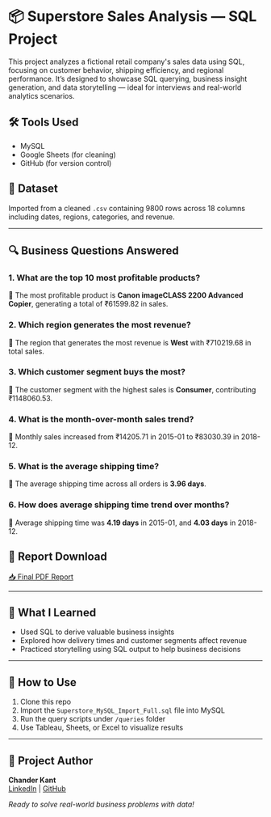
# 📦 Superstore Sales Analysis — SQL Project

This project analyzes a fictional retail company's sales data using SQL, focusing on customer behavior, shipping efficiency, and regional performance. It’s designed to showcase SQL querying, business insight generation, and data storytelling — ideal for interviews and real-world analytics scenarios.

## 🛠 Tools Used
- MySQL
- Google Sheets (for cleaning)
- GitHub (for version control)

## 📁 Dataset
Imported from a cleaned `.csv` containing 9800 rows across 18 columns including dates, regions, categories, and revenue.

---

## 🔍 Business Questions Answered

### 1. What are the top 10 most profitable products?
📌 The most profitable product is **Canon imageCLASS 2200 Advanced Copier**, generating a total of ₹61599.82 in sales.

### 2. Which region generates the most revenue?
📌 The region that generates the most revenue is **West** with ₹710219.68 in total sales.

### 3. Which customer segment buys the most?
📌 The customer segment with the highest sales is **Consumer**, contributing ₹1148060.53.

### 4. What is the month-over-month sales trend?
📌 Monthly sales increased from ₹14205.71 in 2015-01 to ₹83030.39 in 2018-12.

### 5. What is the average shipping time?
📌 The average shipping time across all orders is **3.96 days**.

### 6. How does average shipping time trend over months?
📌 Average shipping time was **4.19 days** in 2015-01, and **4.03 days** in 2018-12.

## 📄 Report Download

[📥 Final PDF Report](Superstore_SQL_Project_Report.pdf)

---

## 🧠 What I Learned

- Used SQL to derive valuable business insights
- Explored how delivery times and customer segments affect revenue
- Practiced storytelling using SQL output to help business decisions

---

## 🚀 How to Use

1. Clone this repo  
2. Import the `Superstore_MySQL_Import_Full.sql` file into MySQL  
3. Run the query scripts under `/queries` folder  
4. Use Tableau, Sheets, or Excel to visualize results

---

## 📌 Project Author

**Chander Kant**  
[LinkedIn](https://www.linkedin.com/in/chandrkant/) | [GitHub](https://github.com/chndrkant)

_Ready to solve real-world business problems with data!_
